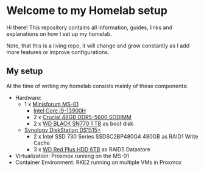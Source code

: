 # Welcome to my Homelab setup

Hi there! This repository contains all information, guides, links and explanations on how I set up my homelab.

Note, that this is a living repo, it will change and grow constantly as I add more features or improve configurations.

## My setup

At the time of writing my homelab consists mainly of these components:

* Hardware:
  * 1 x [Minisforum MS-01][HV]
    * [Intel Core i9-13900H][CPU]
    * 2 x [Crucial 48GB DDR5-5600 SODIMM][RAM]
    * 2 x [WD BLACK SN770 1 TB][BOOT-DISK] as boot disk
  * [Synology DiskStation DS1515+][NAS]
    * 2 x Intel SSD 730 Series SSDSC2BP480G4 480GB as RAID1 Write Cache
    * 3 x [WD Red Plus HDD 6TB][HDD] as RAID5 Datastore
* Virtualization: Proxmox running on the MS-01
* Container Environment: RKE2 running on multiple VMs in Proxmox

[HV]: https://minisforumpc.eu/en/products/ms-01?variant=42097212555447
[CPU]: https://www.intel.de/content/www/de/de/products/sku/232135/intel-core-i913900h-processor-24m-cache-up-to-5-40-ghz/specifications.html
[RAM]: https://www.crucial.de/memory/ddr5/CT48G56C46S5
[BOOT-DISK]: https://shop.sandisk.com/de-de/products/ssd/internal-ssd/wd-black-sn770-nvme-ssd?sku=WDS100T3X0E-00B3N0
[NAS]: https://global.synologydownload.com/download/Document/Hardware/DataSheet/DiskStation/15-year/DS1515+/enu/Synology_DS1515_Plus_Data_Sheet_enu.pdf
[HDD]: https://www.westerndigital.com/products/internal-drives/wd-red-plus-sata-3-5-hdd?sku=WD60EFPX
